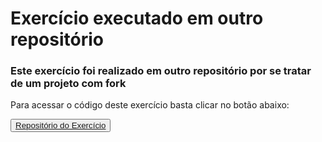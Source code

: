 <link rel="stylesheet" type="text/css" media="all" href="readme.css" />

# Exercício executado em outro repositório

### Este exercício foi realizado em outro repositório por se tratar de um projeto com **fork**

Para acessar o código deste exercício basta clicar no botão abaixo:

<button type="button">
<a href="https://github.com/Fraitz/exercise-tech-gallery" target="_blank">Repositório do Exercício</a>
</button>
